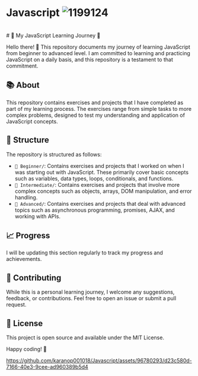 # Javascript ![1199124](https://github.com/karanop001018/Javascript/assets/96780293/64d06b86-59a9-4695-a982-c3c1b9c69215)
<br>
# 🚀 My JavaScript Learning Journey 🚀

Hello there! 👋 This repository documents my journey of learning JavaScript from beginner to advanced level. I am committed to learning and practicing JavaScript on a daily basis, and this repository is a testament to that commitment.

## 📚 About

This repository contains exercises and projects that I have completed as part of my learning process. The exercises range from simple tasks to more complex problems, designed to test my understanding and application of JavaScript concepts.

## 📂 Structure

The repository is structured as follows:

- `🌱 Beginner/`: Contains exercises and projects that I worked on when I was starting out with JavaScript. These primarily cover basic concepts such as variables, data types, loops, conditionals, and functions.
- `🌳 Intermediate/`: Contains exercises and projects that involve more complex concepts such as objects, arrays, DOM manipulation, and error handling.
- `🌲 Advanced/`: Contains exercises and projects that deal with advanced topics such as asynchronous programming, promises, AJAX, and working with APIs.

## 📈 Progress

I will be updating this section regularly to track my progress and achievements.

## 🤝 Contributing

While this is a personal learning journey, I welcome any suggestions, feedback, or contributions. Feel free to open an issue or submit a pull request.

## 📜 License

This project is open source and available under the MIT License.

Happy coding! 🚀


https://github.com/karanop001018/Javascript/assets/96780293/d23c580d-7166-40e3-9cee-ad960389b5d4

